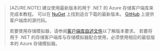 > [AZURE.NOTE]
> 建议使用最新版本的用于 .NET 的 Azure 存储客户端库来完成本教程。 可以在 [NuGet](https://www.nuget.org/packages/WindowsAzure.Storage/) 上找到适合下载的最新版本。 [GitHub](https://github.com/Azure/azure-storage-net) 上提供客户端库的源代码。
> 
> 若要使用存储模拟器，请参阅[客户端库自述文件](https://github.com/Azure/azure-storage-net/blob/master/README.md)以了解版本要求。 若要将用于 .NET 的存储客户端库与存储模拟器配合使用，必须使用相应的最低版本的 Azure 存储模拟器。
> 
>